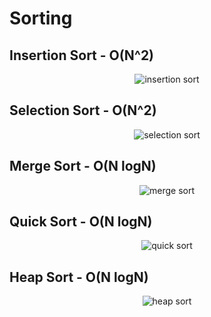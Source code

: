 # Sorting

## Insertion Sort - O(N^2)

<div align="center">

![insertion sort](https://upload.wikimedia.org/wikipedia/commons/0/0f/Insertion-sort-example-300px.gif)
</div>

## Selection Sort - O(N^2)

<div align="center">

![selection sort](https://upload.wikimedia.org/wikipedia/commons/b/b0/Selection_sort_animation.gif)
</div>

## Merge Sort - O(N logN)

<div align="center">

![merge sort](https://upload.wikimedia.org/wikipedia/commons/c/c5/Merge_sort_animation2.gif)
</div>

## Quick Sort - O(N logN)

<div align="center">

![quick sort](https://upload.wikimedia.org/wikipedia/commons/6/6a/Sorting_quicksort_anim.gif)
</div>

## Heap Sort - O(N logN)

<div align="center">

![heap sort](https://upload.wikimedia.org/wikipedia/commons/1/1b/Sorting_heapsort_anim.gif)
</div>

